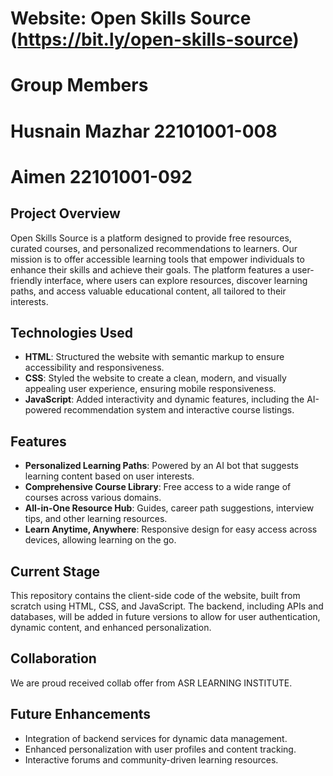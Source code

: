 # Website: Open Skills Source (https://bit.ly/open-skills-source)

# Group Members
# Husnain Mazhar 22101001-008
# Aimen 22101001-092

## Project Overview
Open Skills Source is a platform designed to provide free resources, curated courses, and personalized recommendations to learners. Our mission is to offer accessible learning tools that empower individuals to enhance their skills and achieve their goals. The platform features a user-friendly interface, where users can explore resources, discover learning paths, and access valuable educational content, all tailored to their interests.

## Technologies Used
- **HTML**: Structured the website with semantic markup to ensure accessibility and responsiveness.
- **CSS**: Styled the website to create a clean, modern, and visually appealing user experience, ensuring mobile responsiveness.
- **JavaScript**: Added interactivity and dynamic features, including the AI-powered recommendation system and interactive course listings.

## Features
- **Personalized Learning Paths**: Powered by an AI bot that suggests learning content based on user interests.
- **Comprehensive Course Library**: Free access to a wide range of courses across various domains.
- **All-in-One Resource Hub**: Guides, career path suggestions, interview tips, and other learning resources.
- **Learn Anytime, Anywhere**: Responsive design for easy access across devices, allowing learning on the go.

## Current Stage
This repository contains the client-side code of the website, built from scratch using HTML, CSS, and JavaScript. The backend, including APIs and databases, will be added in future versions to allow for user authentication, dynamic content, and enhanced personalization.

## Collaboration
We are proud received collab offer from ASR LEARNING INSTITUTE.

## Future Enhancements
- Integration of backend services for dynamic data management.
- Enhanced personalization with user profiles and content tracking.
- Interactive forums and community-driven learning resources.
